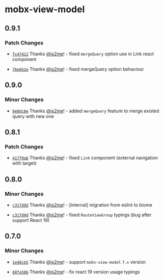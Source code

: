 # mobx-view-model

## 0.9.1

### Patch Changes

- [`fc47412`](https://github.com/js2me/mobx-route/commit/fc4741200e0a1376e70db59173bfdf853adacdff) Thanks [@js2me](https://github.com/js2me)! - fixed `mergeQuery` option use in Link react component

- [`76e6b1e`](https://github.com/js2me/mobx-route/commit/76e6b1e10a6e1d89cab2362ebaee08f12308b695) Thanks [@js2me](https://github.com/js2me)! - fixed mergeQuery option behaviour

## 0.9.0

### Minor Changes

- [`9e8dc8e`](https://github.com/js2me/mobx-route/commit/9e8dc8ed88a79bad25f0f06a40abb37bc5ab4a85) Thanks [@js2me](https://github.com/js2me)! - added `mergeQuery` feature to merge existed query with new one

## 0.8.1

### Patch Changes

- [`417f9ab`](https://github.com/js2me/mobx-route/commit/417f9ab6925f71069e6cef01d1dd80ba0c8ae7d8) Thanks [@js2me](https://github.com/js2me)! - fixed `Link` component (external navigation with target)

## 0.8.0

### Minor Changes

- [`c317d9d`](https://github.com/js2me/mobx-route/commit/c317d9dcff60b88d46516afedd10aacd8ee0315d) Thanks [@js2me](https://github.com/js2me)! - [internal] migration from eslint to biome

- [`c317d9d`](https://github.com/js2me/mobx-route/commit/c317d9dcff60b88d46516afedd10aacd8ee0315d) Thanks [@js2me](https://github.com/js2me)! - fixed `RouteViewGroup` typings (bug after support React 19)

## 0.7.0

### Minor Changes

- [`1e48cb5`](https://github.com/js2me/mobx-route/commit/1e48cb51106fdb1e4c5154f79d1a19bf5e838bab) Thanks [@js2me](https://github.com/js2me)! - support `mobx-view-model` `7.x` version

- [`68fa58b`](https://github.com/js2me/mobx-route/commit/68fa58b81ce1b6edde299dccfcbeb69dd32b8f63) Thanks [@js2me](https://github.com/js2me)! - fix react 19 version usage typings
